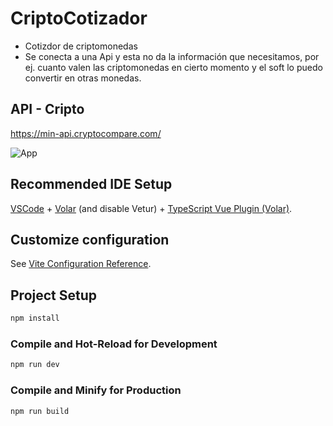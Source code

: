 # CriptoCotizador
- Cotizdor de criptomonedas
- Se conecta a una Api y esta no da la información que necesitamos, por ej. cuanto valen las criptomonedas en cierto momento y el soft lo puedo convertir en otras monedas.

## API - Cripto
https://min-api.cryptocompare.com/

![App](./app.png "App")

## Recommended IDE Setup

[VSCode](https://code.visualstudio.com/) + [Volar](https://marketplace.visualstudio.com/items?itemName=Vue.volar) (and disable Vetur) + [TypeScript Vue Plugin (Volar)](https://marketplace.visualstudio.com/items?itemName=Vue.vscode-typescript-vue-plugin).

## Customize configuration

See [Vite Configuration Reference](https://vitejs.dev/config/).

## Project Setup

```sh
npm install
```

### Compile and Hot-Reload for Development

```sh
npm run dev
```

### Compile and Minify for Production

```sh
npm run build
```
